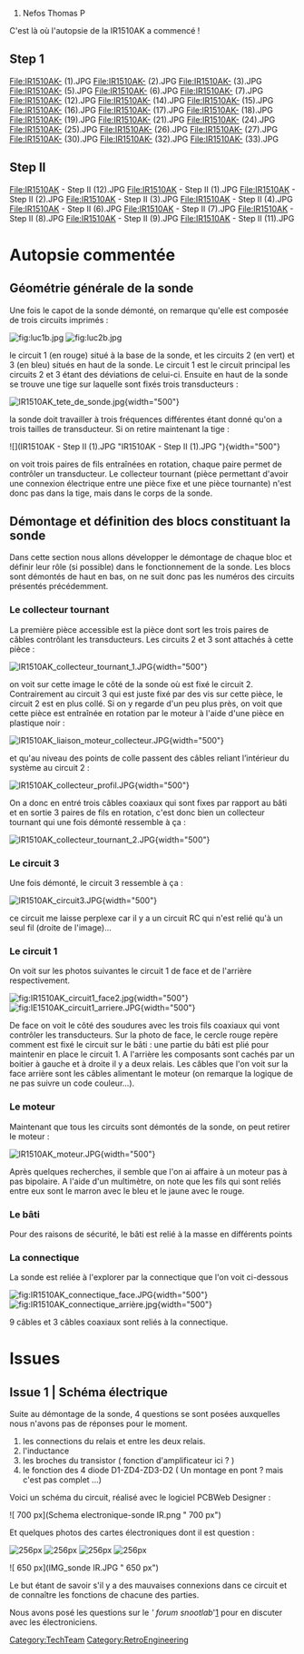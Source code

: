 1.  Nefos Thomas P

C'est là où l'autopsie de la IR1510AK a commencé !

Step 1
------

<File:IR1510AK-> (1).JPG <File:IR1510AK-> (2).JPG <File:IR1510AK->
(3).JPG <File:IR1510AK-> (5).JPG <File:IR1510AK-> (6).JPG
<File:IR1510AK-> (7).JPG <File:IR1510AK-> (12).JPG <File:IR1510AK->
(14).JPG <File:IR1510AK-> (15).JPG <File:IR1510AK-> (16).JPG
<File:IR1510AK-> (17).JPG <File:IR1510AK-> (18).JPG <File:IR1510AK->
(19).JPG <File:IR1510AK-> (21).JPG <File:IR1510AK-> (24).JPG
<File:IR1510AK-> (25).JPG <File:IR1510AK-> (26).JPG <File:IR1510AK->
(27).JPG <File:IR1510AK-> (30).JPG <File:IR1510AK-> (32).JPG
<File:IR1510AK-> (33).JPG

Step II
-------

<File:IR1510AK> - Step II (12).JPG <File:IR1510AK> - Step II (1).JPG
<File:IR1510AK> - Step II (2).JPG <File:IR1510AK> - Step II (3).JPG
<File:IR1510AK> - Step II (4).JPG <File:IR1510AK> - Step II (6).JPG
<File:IR1510AK> - Step II (7).JPG <File:IR1510AK> - Step II (8).JPG
<File:IR1510AK> - Step II (9).JPG <File:IR1510AK> - Step II (11).JPG

Autopsie commentée
==================

Géométrie générale de la sonde
------------------------------

Une fois le capot de la sonde démonté, on remarque qu'elle est composée
de trois circuits imprimés :

![](luc1b.jpg "fig:luc1b.jpg") ![](luc2b.jpg "fig:luc2b.jpg")

le circuit 1 (en rouge) situé à la base de la sonde, et les circuits 2
(en vert) et 3 (en bleu) situés en haut de la sonde. Le circuit 1 est le
circuit principal les circuits 2 et 3 étant des déviations de celui-ci.
Ensuite en haut de la sonde se trouve une tige sur laquelle sont fixés
trois transducteurs :

![](IR1510AK_tete_de_sonde.jpg "IR1510AK_tete_de_sonde.jpg"){width="500"}

la sonde doit travailler à trois fréquences différentes étant donné
qu'on a trois tailles de transducteur. Si on retire maintenant la tige :

![](IR1510AK - Step II (1).JPG  "IR1510AK - Step II (1).JPG "){width="500"}

on voit trois paires de fils entraînées en rotation, chaque paire permet
de contrôler un transducteur. Le collecteur tournant (pièce permettant
d'avoir une connexion électrique entre une pièce fixe et une pièce
tournante) n'est donc pas dans la tige, mais dans le corps de la sonde.

Démontage et définition des blocs constituant la sonde
------------------------------------------------------

Dans cette section nous allons développer le démontage de chaque bloc et
définir leur rôle (si possible) dans le fonctionnement de la sonde. Les
blocs sont démontés de haut en bas, on ne suit donc pas les numéros des
circuits présentés précédemment.

### Le collecteur tournant

La première pièce accessible est la pièce dont sort les trois paires de
câbles contrôlant les transducteurs. Les circuits 2 et 3 sont attachés à
cette pièce :

![](IR1510AK_collecteur_tournant_1.JPG "IR1510AK_collecteur_tournant_1.JPG"){width="500"}

on voit sur cette image le côté de la sonde où est fixé le circuit 2.
Contrairement au circuit 3 qui est juste fixé par des vis sur cette
pièce, le circuit 2 est en plus collé. Si on y regarde d'un peu plus
près, on voit que cette pièce est entraînée en rotation par le moteur à
l'aide d'une pièce en plastique noir :

![](IR1510AK_liaison_moteur_collecteur.JPG "IR1510AK_liaison_moteur_collecteur.JPG"){width="500"}

et qu'au niveau des points de colle passent des câbles reliant
l’intérieur du système au circuit 2 :

![](IR1510AK_collecteur_profil.JPG "IR1510AK_collecteur_profil.JPG"){width="500"}

On a donc en entré trois câbles coaxiaux qui sont fixes par rapport au
bâti et en sortie 3 paires de fils en rotation, c'est donc bien un
collecteur tournant qui une fois démonté ressemble à ça :

![](IR1510AK_collecteur_tournant_2.JPG "IR1510AK_collecteur_tournant_2.JPG"){width="500"}

### Le circuit 3

Une fois démonté, le circuit 3 ressemble à ça :

![](IR1510AK_circuit3.JPG "IR1510AK_circuit3.JPG"){width="500"}

ce circuit me laisse perplexe car il y a un circuit RC qui n'est relié
qu'à un seul fil (droite de l'image)...

### Le circuit 1

On voit sur les photos suivantes le circuit 1 de face et de l'arrière
respectivement.

![](IR1510AK_circuit1_face2.jpg "fig:IR1510AK_circuit1_face2.jpg"){width="500"}
![](IE1510AK_circuit1_arriere.JPG "fig:IE1510AK_circuit1_arriere.JPG"){width="500"}

De face on voit le côté des soudures avec les trois fils coaxiaux qui
vont contrôler les transducteurs. Sur la photo de face, le cercle rouge
repère comment est fixé le circuit sur le bâti : une partie du bâti est
plié pour maintenir en place le circuit 1. A l'arrière les composants
sont cachés par un boitier à gauche et à droite il y a deux relais. Les
câbles que l'on voit sur la face arrière sont les câbles alimentant le
moteur (on remarque la logique de ne pas suivre un code couleur...).

### Le moteur

Maintenant que tous les circuits sont démontés de la sonde, on peut
retirer le moteur :

![](IR1510AK_moteur.JPG "IR1510AK_moteur.JPG"){width="500"}

Après quelques recherches, il semble que l'on ai affaire à un moteur pas
à pas bipolaire. A l'aide d'un multimètre, on note que les fils qui sont
reliés entre eux sont le marron avec le bleu et le jaune avec le rouge.

### Le bâti

Pour des raisons de sécurité, le bâti est relié à la masse en différents
points

### La connectique

La sonde est reliée à l'explorer par la connectique que l'on voit
ci-dessous

![](IR1510AK_connectique_face.JPG "fig:IR1510AK_connectique_face.JPG"){width="500"}
![](IR1510AK_connectique_arrière.jpg "fig:IR1510AK_connectique_arrière.jpg"){width="500"}

9 câbles et 3 câbles coaxiaux sont reliés à la connectique.

Issues
======

Issue 1 | Schéma électrique
---------------------------

Suite au démontage de la sonde, 4 questions se sont posées auxquelles
nous n'avons pas de réponses pour le moment.

1.  les connections du relais et entre les deux relais.
2.  l'inductance
3.  les broches du transistor ( fonction d'amplificateur ici ? )
4.  le fonction des 4 diode D1-ZD4-ZD3-D2 ( Un montage en pont ? mais
    c'est pas complet ...)

Voici un schéma du circuit, réalisé avec le logiciel PCBWeb Designer :

![ 700 px](Schema electronique-sonde IR.png  " 700 px")

Et quelques photos des cartes électroniques dont il est question :

![ 256px](IR1510AK3.jpg  "fig: 256px") ![
256px](IR1510AK1.jpg  "fig: 256px") ![
256px](IR1510AK4.jpg  "fig: 256px") ![
256px](IR1510AK2.jpg  "fig: 256px")

![ 650 px](IMG_sonde IR.JPG  " 650 px")

Le but étant de savoir s'il y a des mauvaises connexions dans ce circuit
et de connaître les fonctions de chacune des parties.

Nous avons posé les questions sur le *' forum
snootlab*'[1](http://forum.snootlab.com/viewtopic.php?f=32&t=1386) pour
en discuter avec les électroniciens.

<Category:TechTeam> <Category:RetroEngineering>
